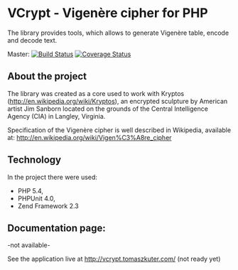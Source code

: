 VCrypt - Vigenère cipher for PHP
======
The library provides tools, which allows to generate Vigenère table, encode and decode text.

Master:
[![Build Status](https://secure.travis-ci.org/evolic/VCrypt.png?branch=master)](http://travis-ci.org/evolic/VCrypt)
[![Coverage Status](https://coveralls.io/repos/evolic/VCrypt/badge.png?branch=master)](https://coveralls.io/r/evolic/VCrypt)

About the project
--------------------------------
The library was created as a core used to work with Kryptos (http://en.wikipedia.org/wiki/Kryptos),
an encrypted sculpture by American artist Jim Sanborn located on the grounds
of the Central Intelligence Agency (CIA) in Langley, Virginia.

Specification of the Vigenère cipher is well described in Wikipedia, available at:
http://en.wikipedia.org/wiki/Vigen%C3%A8re_cipher


Technology
--------------------------------
In the project there were used:

* PHP 5.4,
* PHPUnit 4.0,
* Zend Framework 2.3


Documentation page:
--------------------------------
-not available-


See the application live at http://vcrypt.tomaszkuter.com/ (not ready yet)
